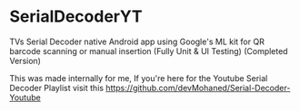 # SerialDecoderYT
TVs Serial Decoder native Android app using Google's ML kit for QR barcode scanning or manual insertion (Fully Unit &amp; UI Testing)  (Completed Version)


This was made internally for me, If you're here for the Youtube Serial Decoder Playlist
visit this https://github.com/devMohaned/Serial-Decoder-Youtube

